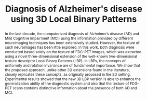 ---
id:             2013-lbp
title:          Diagnosis of Alzheimer's disease using 3D Local Binary Patterns
authors:        [Me, Margarida, JorgeMarques]
venue:          "Computer Methods in Biomechanics and Biomedical Engineering: Imaging Visualization, Vol. 1, April, 2013"
year:           "2013"
thumbnail:      assets/publications/2013-lbp/thumbnail.png
thumb_width:    80
bibtex:         "@article{morgado2013diagnosis,<br>&emsp;title={Diagnosis of Alzheimer's disease using 3D local binary patterns},<br>&emsp;author={Morgado, Pedro and Silveira, Margarida and Marques, Jorge S},<br>&emsp;journal={Computer Methods in Biomechanics and Biomedical Engineering: Imaging Visualization},<br>&emsp;volume={1},<br>&emsp;number={1},<br>&emsp;pages={2--12},<br>&emsp;year={2013},<br>&emsp;publisher={Taylor Francis}<br>}"
links:
    paper:        assets/publications/2013-lbp/paper.pdf
other_venues:
    - title:    Extending Local Binary Patterns to 3D for the Diagnosis of Alzheimer's Disease
      venue:    International Symposium on Biomedical Imaging (ISBI), San Francisco, 2013.
      links:
        paper:    assets/publications/2013-lbp-isbi/paper.pdf
        bibtex:   "@inproceedings{Morgado:ISBI2013b,<br>&emsp;title={Extending Local Binary Patterns to 3D for the diagnosis of Alzheimer's disease},<br>&emsp;author={Morgado, Pedro M and Silveira, Margarida and Marques, Jorge S},<br>&emsp;booktitle={IEEE 10th International Symposium on Biomedical Imaging},<br>&emsp;year={2013}<br>}"
layout: project
short_title: LBP based AD diagnosis
abstract: "In the last decade, the computerized diagnosis of Alzheimer’s disease (AD) and Mild Cognitive Impairment (MCI) using the information provided by different neuroimaging techniques has been extensively studied. However, the texture of such neuroimages has been little explored. In this work, both diagnosis were conducted based solely on the texture of FDG-PET images, which was extracted using a novel three-dimensional extension of the well-known two-dimensional texture descriptor Local Binary Patterns (LBP). In LBPs, the concepts of uniformity and rotation invariance are of fundamental importance. We show that the proposed approach, unlike other 3D extensions found in the literature, closely replicates these concepts, as originally proposed in the 2D setting. Experimental results showed that the new 3D LBP version is able to enhance the generalization ability of the diagnostic system and also that the texture of FDG-PET scans contains distinctive information about the presence of both AD and MCI."
---